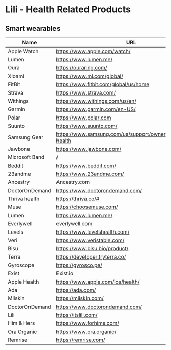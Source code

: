 # Lili - Health Related Products

## Smart wearables

| Name        | URL                             
| ----------- | --------------------------------- 
| Apple Watch | https://www.apple.com/watch/    
| Lumen   | https://www.lumen.me/                 |          |     | 
| Oura   | https://ouraring.com/                  |          |        
| Xioami   | https://www.mi.com/global/               |          | 
| FitBit   | https://www.fitbit.com/global/us/home         | 
| Strava   | https://www.strava.com/                     |          | 
| Withings   | https://www.withings.com/us/en/         |    
| Garmin   | https://www.garmin.com/en-US/         |         
| Polar   | https://www.polar.com                     |          |       
| Suunto   | https://www.suunto.com/             |      |         | | 
| Samsung Gear   | https://www.samsung.com/us/support/owners/app/samsung-health   
| Jawbone   | https://www.jawbone.com/            |          |  
| Microsoft Band   | /              |       
| Beddit   | https://www.beddit.com/                 |          |   
| 23andme   | https://www.23andme.com/              |          |  
| Ancestry   | Ancestry.com                              |          |         | | 
| DoctorOnDemand   | https://www.doctorondemand.com/   |
| Thriva health   | https://thriva.co/#                 |          | 
| Muse   | https://choosemuse.com/                      |          |      
| Lumen   | https://www.lumen.me/                     |          |       
| Everlywell   | everlywell.com                        |          |         
| Levels   | https://www.levelshealth.com/               |         
| Veri   | https://www.veristable.com/                  |          |
| Bisu   | https://www.bisu.bio/product/               |          |
| Terra   | https://developer.tryterra.co/                        |          |    
| Gyroscope   | https://gyrosco.pe/                       |          |         | |
| Exist   | Exist.io                       |          |         | | 
| Apple Health   | https://www.apple.com/ios/health/                       |      
| Ada   | https://ada.com/                       |          |         | | 
| Miiskin   | https://miiskin.com/                       |          |         | | 
| DoctorOnDemand   | https://www.doctorondemand.com/                       |      
| Lili   | https://itslili.com/                       |          |         | | 
| Him & Hers   | https://www.forhims.com/                       |          |      
| Ora Organic   | https://www.ora.organic/                       |          |     
| Remrise   | https://remrise.com/                       |          |         | | 